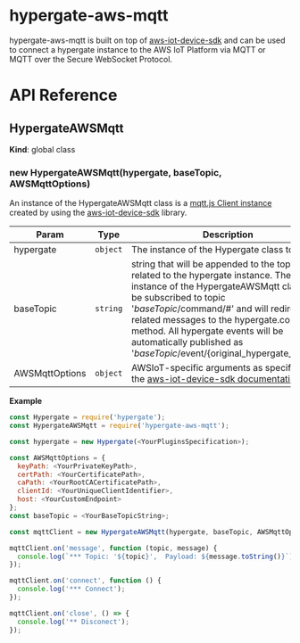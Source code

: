# hypergate-aws-mqtt
hypergate-aws-mqtt is built on top of [aws-iot-device-sdk](https://www.npmjs.com/package/aws-iot-device-sdk)
and can be used to connect a hypergate instance to the AWS IoT Platform via MQTT or MQTT over the Secure WebSocket Protocol.

# API Reference

<a name="HypergateAWSMqtt"></a>

## HypergateAWSMqtt
**Kind**: global class  
<a name="new_HypergateAWSMqtt_new"></a>

### new HypergateAWSMqtt(hypergate, baseTopic, AWSMqttOptions)
An instance of the HypergateAWSMqtt class is a [mqtt.js Client instance](https://www.npmjs.com/package/mqtt#client) created by using the [aws-iot-device-sdk](https://www.npmjs.com/package/aws-iot-device-sdk) library.


| Param | Type | Description |
| --- | --- | --- |
| hypergate | <code>object</code> | The instance of the Hypergate class to use |
| baseTopic | <code>string</code> | string that will be appended to the topics related to the hypergate instance. The instance of the HypergateAWSMqtt class will be subscribed to topic '_baseTopic_/command/#' and will redirect the related messages to the hypergate.command method. All hypergate events will be automatically published as '_baseTopic_/event/{original_hypergate_event}'. |
| AWSMqttOptions | <code>object</code> | AWSIoT-specific arguments as specified in the [aws-iot-device-sdk documentation](https://www.npmjs.com/package/aws-iot-device-sdk#device) |

**Example**  
```jsconst Hypergate = require('hypergate'); const HypergateAWSMqtt = require('hypergate-aws-mqtt');const hypergate = new Hypergate(<YourPluginsSpecification>);const AWSMqttOptions = {  keyPath: <YourPrivateKeyPath>,  certPath: <YourCertificatePath>,  caPath: <YourRootCACertificatePath>,  clientId: <YourUniqueClientIdentifier>,  host: <YourCustomEndpoint>};const baseTopic = <YourBaseTopicString>;const mqttClient = new HypergateAWSMqtt(hypergate, baseTopic, AWSMqttOptions); mqttClient.on('message', function (topic, message) {  console.log(`*** Topic: '${topic}',  Payload: ${message.toString()}`);});mqttClient.on('connect', function () {  console.log('*** Connect');});mqttClient.on('close', () => {  console.log('** Disconect');});```
